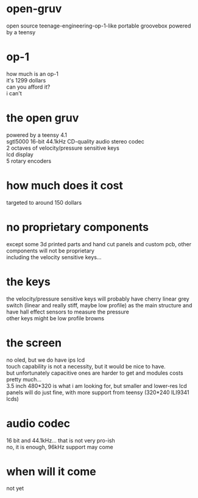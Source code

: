 # open-gruv
open source teenage-engineering-op-1-like portable groovebox powered by a teensy

# op-1
how much is an op-1\
it's 1299 dollars\
can you afford it?\
i can't

# the open gruv
powered by a teensy 4.1\
sgtl5000 16-bit 44.1kHz CD-quality audio stereo codec\
2 octaves of velocity/pressure sensitive keys\
lcd display\
5 rotary encoders

# how much does it cost
targeted to around 150 dollars

# no proprietary components
except some 3d printed parts and hand cut panels and custom pcb, other components will not be proprietary\
including the velocity sensitive keys...

# the keys
the velocity/pressure sensitive keys will probably have cherry linear grey switch (linear and really stiff, maybe low profile) as the main structure and have hall effect sensors to measure the pressure\
other keys might be low profile browns

# the screen
no oled, but we do have ips lcd\
touch capability is not a necessity, but it would be nice to have.\
but unfortunately capacitive ones are harder to get and modules costs pretty much...\
3.5 inch 480\*320 is what i am looking for, but smaller and lower-res lcd panels will do just fine, with more support from teensy (320\*240 ILI9341 lcds)

# audio codec
16 bit and 44.1kHz... that is not very pro-ish\
no, it is enough, 96kHz support may come

# when will it come
not yet

